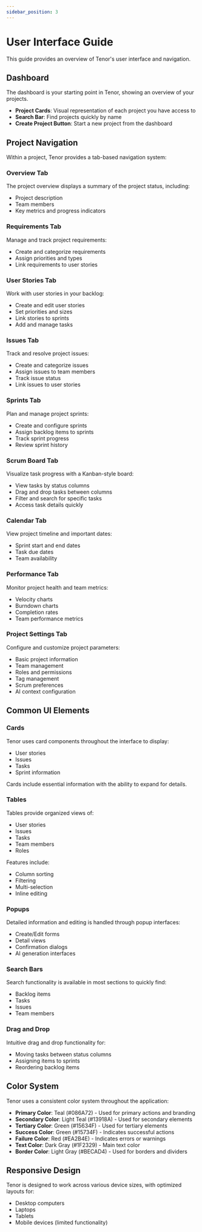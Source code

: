 ```yaml
---
sidebar_position: 3
---
```


# User Interface Guide

This guide provides an overview of Tenor's user interface and navigation.

## Dashboard

The dashboard is your starting point in Tenor, showing an overview of your projects.

- **Project Cards**: Visual representation of each project you have access to
- **Search Bar**: Find projects quickly by name
- **Create Project Button**: Start a new project from the dashboard

## Project Navigation

Within a project, Tenor provides a tab-based navigation system:

### Overview Tab

The project overview displays a summary of the project status, including:

- Project description
- Team members
- Key metrics and progress indicators

### Requirements Tab

Manage and track project requirements:

- Create and categorize requirements
- Assign priorities and types
- Link requirements to user stories

### User Stories Tab

Work with user stories in your backlog:

- Create and edit user stories
- Set priorities and sizes
- Link stories to sprints
- Add and manage tasks

### Issues Tab

Track and resolve project issues:

- Create and categorize issues
- Assign issues to team members
- Track issue status
- Link issues to user stories

### Sprints Tab

Plan and manage project sprints:

- Create and configure sprints
- Assign backlog items to sprints
- Track sprint progress
- Review sprint history

### Scrum Board Tab

Visualize task progress with a Kanban-style board:

- View tasks by status columns
- Drag and drop tasks between columns
- Filter and search for specific tasks
- Access task details quickly

### Calendar Tab

View project timeline and important dates:

- Sprint start and end dates
- Task due dates
- Team availability

### Performance Tab

Monitor project health and team metrics:

- Velocity charts
- Burndown charts
- Completion rates
- Team performance metrics

### Project Settings Tab

Configure and customize project parameters:

- Basic project information
- Team management
- Roles and permissions
- Tag management
- Scrum preferences
- AI context configuration

## Common UI Elements

### Cards

Tenor uses card components throughout the interface to display:

- User stories
- Issues
- Tasks
- Sprint information

Cards include essential information with the ability to expand for details.

### Tables

Tables provide organized views of:

- User stories
- Issues
- Tasks
- Team members
- Roles

Features include:

- Column sorting
- Filtering
- Multi-selection
- Inline editing

### Popups

Detailed information and editing is handled through popup interfaces:

- Create/Edit forms
- Detail views
- Confirmation dialogs
- AI generation interfaces

### Search Bars

Search functionality is available in most sections to quickly find:

- Backlog items
- Tasks
- Issues
- Team members

### Drag and Drop

Intuitive drag and drop functionality for:

- Moving tasks between status columns
- Assigning items to sprints
- Reordering backlog items

## Color System

Tenor uses a consistent color system throughout the application:

- **Primary Color**: Teal (#086A72) - Used for primary actions and branding
- **Secondary Color**: Light Teal (#13918A) - Used for secondary elements
- **Tertiary Color**: Green (#15634F) - Used for tertiary elements
- **Success Color**: Green (#15734F) - Indicates successful actions
- **Failure Color**: Red (#EA2B4E) - Indicates errors or warnings
- **Text Color**: Dark Gray (#1F2329) - Main text color
- **Border Color**: Light Gray (#BECAD4) - Used for borders and dividers

## Responsive Design

Tenor is designed to work across various device sizes, with optimized layouts for:

- Desktop computers
- Laptops
- Tablets
- Mobile devices (limited functionality)
